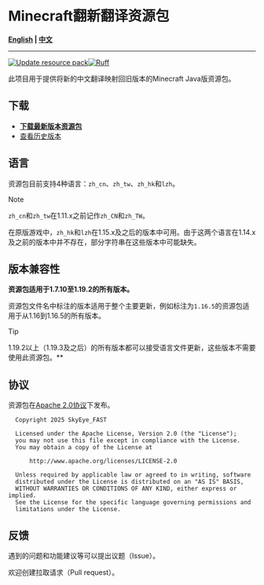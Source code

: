 # Minecraft翻新翻译资源包

**[English](README.md) | [中文](README_zh.md)**

----

[![Update resource pack](https://github.com/SkyEye-FAST/renovation_translation_pack/actions/workflows/update.yml/badge.svg)](https://github.com/SkyEye-FAST/renovation_translation_pack/actions/workflows/update.yml)[![Ruff](https://github.com/SkyEye-FAST/renovation_translation_pack/actions/workflows/ruff.yml/badge.svg)](https://github.com/SkyEye-FAST/renovation_translation_pack/actions/workflows/ruff.yml)

此项目用于提供将新的中文翻译映射回旧版本的Minecraft Java版资源包。

## 下载

- [**下载最新版本资源包**](https://github.com/SkyEye-FAST/renovation_language_pack/releases/latest/)
- [查看历史版本](https://github.com/SkyEye-FAST/renovation_language_pack/releases/)

## 语言

资源包目前支持4种语言：`zh_cn`、`zh_tw`、`zh_hk`和`lzh`。

> [!NOTE]
> `zh_cn`和`zh_tw`在1.11.x之前记作`zh_CN`和`zh_TW`。
>
> 在原版游戏中，`zh_hk`和`lzh`在1.15.x及之后的版本中可用。由于这两个语言在1.14.x及之前的版本中并不存在，部分字符串在这些版本中可能缺失。

## 版本兼容性

**资源包适用于1.7.10至1.19.2的所有版本。**

资源包文件名中标注的版本适用于整个主要更新，例如标注为`1.16.5`的资源包适用于从1.16到1.16.5的所有版本。

> [!TIP]
> 1.19.2以上（1.19.3及之后）的所有版本都可以接受语言文件更新，这些版本不需要使用此资源包。**

## 协议

资源包在[Apache 2.0协议](LICENSE)下发布。

``` text
  Copyright 2025 SkyEye_FAST

  Licensed under the Apache License, Version 2.0 (the "License");
  you may not use this file except in compliance with the License.
  You may obtain a copy of the License at

      http://www.apache.org/licenses/LICENSE-2.0

  Unless required by applicable law or agreed to in writing, software
  distributed under the License is distributed on an "AS IS" BASIS,
  WITHOUT WARRANTIES OR CONDITIONS OF ANY KIND, either express or implied.
  See the License for the specific language governing permissions and
  limitations under the License.
```

## 反馈

遇到的问题和功能建议等可以提出议题（Issue）。

欢迎创建拉取请求（Pull request）。
